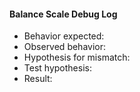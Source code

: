 #### Balance Scale Debug Log

- Behavior expected:
- Observed behavior:
- Hypothesis for mismatch:
- Test hypothesis:
- Result:

